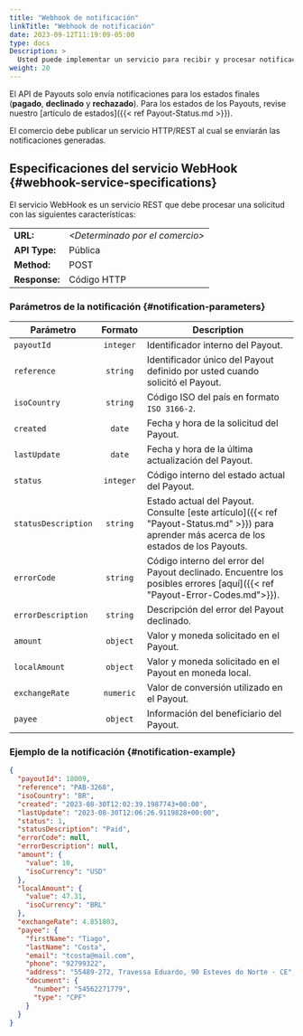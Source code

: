 ```yaml
---
title: "Webhook de notificación"
linkTitle: "Webhook de notificación"
date: 2023-09-12T11:19:09-05:00
type: docs
Description: >
  Usted puede implementar un servicio para recibir y procesar notificaciones relacionadas con los estados finales del Payout desde Bamboo Payment systems.
weight: 20
---
```


El API de Payouts solo envía notificaciones para los estados finales (**pagado**, **declinado** y **rechazado**). Para los estados de los Payouts, revise nuestro [artículo de estados]({{< ref Payout-Status.md >}}).

El comercio debe publicar un servicio HTTP/REST al cual se enviarán las notificaciones generadas.

## Especificaciones del servicio WebHook {#webhook-service-specifications}
El servicio WebHook es un servicio REST que debe procesar una solicitud con las siguientes características:

<div id="shortTable"></div>

|        |          | 
|:-------|:---------|
|**URL:** | *\<Determinado por el comercio>* |
|**API Type:** | Pública |
|**Method:** | POST |
|**Response:** | Código HTTP |

### Parámetros de la notificación {#notification-parameters}

| Parámetro | Formato | Description |
|---|:-:|---|
| `payoutId` | `integer` | Identificador interno del Payout. |
| `reference` | `string` | Identificador único del Payout definido por usted cuando solicitó el Payout. |
| `isoCountry` | `string` | Código ISO del país en formato `ISO 3166-2`. |
| `created` | `date` | Fecha y hora de la solicitud del Payout. |
| `lastUpdate` | `date` | Fecha y hora de la última actualización del Payout. |
| `status` | `integer` | Código interno del estado actual del Payout. |
| `statusDescription` | `string` | Estado actual del Payout. Consulte [este artículo]({{< ref "Payout-Status.md" >}}) para aprender más acerca de los estados de los Payouts. |
| `errorCode` | `string` | Código interno del error del Payout declinado. Encuentre los posibles errores [aquí]({{< ref "Payout-Error-Codes.md">}}). |
| `errorDescription` | `string` | Descripción del error del Payout declinado. |
| `amount` | `object` | Valor y moneda solicitado en el Payout. |
| `localAmount` | `object` | Valor y moneda solicitado en el Payout en moneda local. |
| `exchangeRate` | `numeric` | Valor de conversión utilizado en el Payout. |
| `payee` | `object` | Información del beneficiario del Payout.  |



### Ejemplo de la notificación {#notification-example}
```json
{
  "payoutId": 18009,
  "reference": "PAB-3268",
  "isoCountry": "BR",
  "created": "2023-08-30T12:02:39.1987743+00:00",
  "lastUpdate": "2023-08-30T12:06:26.9119828+00:00",
  "status": 1,
  "statusDescription": "Paid",
  "errorCode": null,
  "errorDescription": null,
  "amount": {
    "value": 10,
    "isoCurrency": "USD"
  },
  "localAmount": {
    "value": 47.31,
    "isoCurrency": "BRL"
  },
  "exchangeRate": 4.851803,
  "payee": {
    "firstName": "Tiago",
    "lastName": "Costa",
    "email": "tcosta@mail.com",
    "phone": "92799322",
    "address": "55489-272, Travessa Eduardo, 90 Esteves do Norte - CE",
    "document": {
      "number": "54562271779",
      "type": "CPF"
    }
  }
}
```